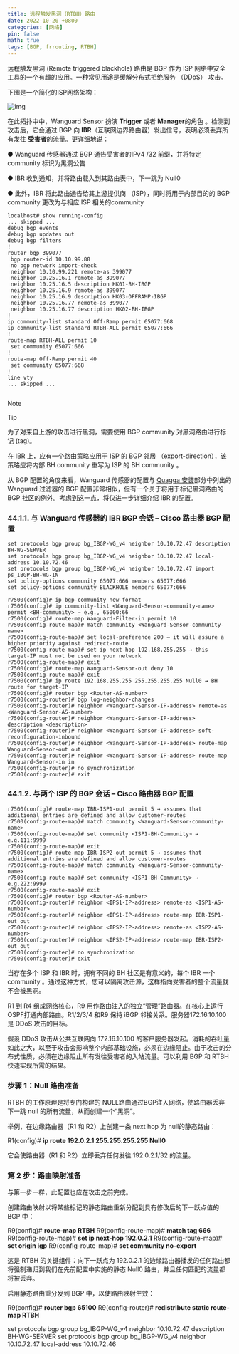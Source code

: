 ```yaml
---
title: 远程触发黑洞（RTBH）路由
date: 2022-10-20 +0800
categories: [网络]
pin: false
math: true
tags: [BGP, frrouting, RTBH] 
---
```


远程触发黑洞 (Remote triggered blackhole) 路由是 BGP 作为 ISP 网络中安全工具的一个有趣的应用。一种常见用途是缓解分布式拒绝服务 （DDoS） 攻击。

下图是一个简化的ISP网络架构：

![img](https://www.andrisoft.com/docs/wanguard/8.1/_images/diagram-ramping1.png)



在此拓扑中中，Wanguard Sensor 扮演 **Trigger** 或者 **Manager**的角色 。检测到攻击后，它会通过 BGP 向 **IBR**（互联网边界路由器）发出信号，表明必须丢弃所有发往 **受害者**的流量。更详细地说：

 ● Wanguard 传感器通过 BGP 通告受害者的IPv4 /32 前缀，并将特定 community 标识为黑洞公告

 ● IBR 收到通知，并将路由载入到其路由表中，下一跳为 Null0

 ● 此外，IBR 将此路由通告给其上游提供商 （ISP），同时将用于内部目的的 BGP community 更改为与相应 ISP 相关的community 

```
localhost# show running-config
... skipped ...
debug bgp events
debug bgp updates out
debug bgp filters
!
router bgp 399077
 bgp router-id 10.10.99.88
 no bgp network import-check
 neighbor 10.10.99.221 remote-as 399077
 neighbor 10.25.16.1 remote-as 399077
 neighbor 10.25.16.5 description HK01-BH-IBGP
 neighbor 10.25.16.9 remote-as 399077
 neighbor 10.25.16.9 description HK03-OFFRAMP-IBGP
 neighbor 10.25.16.77 remote-as 399077
 neighbor 10.25.16.77 description HK02-BH-IBGP
!
ip community-list standard Off-Ramp permit 65077:668
ip community-list standard RTBH-ALL permit 65077:666
!
route-map RTBH-ALL permit 10
 set community 65077:666
!
route-map Off-Ramp permit 40
 set community 65077:668
!
line vty
... skipped ...


```



> [!note]

> [!TIP]
>
> 


为了对来自上游的攻击进行黑洞，需要使用 BGP community 对黑洞路由进行标记 (tag)。

在 IBR 上，应有一个路由策略应用于 ISP 的 BGP 邻居 （export-direction），该策略应将内部 BH community 重写为 ISP 的 BH community 。

从 BGP 配置的角度来看，Wanguard 传感器的配置与 [Quagga 安装](https://www.andrisoft.com/docs/wanguard/8.1/Configuration__Components__BGP_Connector.html#quagga-frr-installation)部分中列出的 Wanguard 过滤器的 BGP 配置非常相似，但有一个关于将用于标记黑洞路由的 BGP 社区的例外。考虑到这一点，将仅进一步详细介绍 IBR 的配置。



### 44.1.1. 与 Wanguard 传感器的 IBR BGP 会话 – Cisco 路由器 BGP 配置

```
set protocols bgp group bg_IBGP-WG_v4 neighbor 10.10.72.47 description BH-WG-SERVER
set protocols bgp group bg_IBGP-WG_v4 neighbor 10.10.72.47 local-address 10.10.72.46
set protocols bgp group bg_IBGP-WG_v4 neighbor 10.10.72.47 import ps_IBGP-BH-WG-IN
set policy-options community 65077:666 members 65077:666
set policy-options community BLACKHOLE members 65077:666
```



```
r7500(config)# ip bgp-community new-format
r7500(config)# ip community-list <Wanguard-Sensor-community-name> permit <BH-community> → e.g., 65000:66
r7500(config)# route-map Wanguard-Filter-in permit 10
r7500(config-route-map)# match community <Wanguard-Sensor-community-name>
r7500(config-route-map)# set local-preference 200 → it will assure a higher priority against redirect-route
r7500(config-route-map)# set ip next-hop 192.168.255.255 → this target-IP must not be used on your network
r7500(config-route-map)# exit
r7500(config)# route-map Wanguard-Sensor-out deny 10
r7500(config-route-map)# exit
r7500(config)# ip route 192.168.255.255 255.255.255.255 Null0 → BH route for target-IP
r7500(config)# router bgp <Router-AS-number>
r7500(config-router)# bgp log-neighbor-changes
r7500(config-router)# neighbor <Wanguard-Sensor-IP-address> remote-as <Wanguard-Sensor-AS-number>
r7500(config-router)# neighbor <Wanguard-Sensor-IP-address> description <description>
r7500(config-router)# neighbor <Wanguard-Sensor-IP-address> soft-reconfiguration-inbound
r7500(config-router)# neighbor <Wanguard-Sensor-IP-address> route-map Wanguard-Sensor-out out
r7500(config-router)# neighbor <Wanguard-Sensor-IP-address> route-map Wanguard-Sensor-in in
r7500(config-router)# no synchronization
r7500(config-router)# exit
```

### 44.1.2. 与两个 ISP 的 BGP 会话 – Cisco 路由器 BGP 配置

```
r7500(config)# route-map IBR-ISP1-out permit 5 → assumes that additional entries are defined and allow customer-routes
r7500(config-route-map)# match community <Wanguard-Sensor-community-name>
r7500(config-route-map)# set community <ISP1-BH-Community> → e.g.111:9999
r7500(config-route-map)# exit
r7500(config)# route-map IBR-ISP2-out permit 5 → assumes that additional entries are defined and allow customer-routes
r7500(config-route-map)# match community <Wanguard-Sensor-community-name>
r7500(config-route-map)# set community <ISP1-BH-Community> → e.g.222:9999
r7500(config-route-map)# exit
r7500(config)# router bgp <Router-AS-number>
r7500(config-router)# neighbor <IPS1-IP-address> remote-as <ISP1-AS-number>
r7500(config-router)# neighbor <IPS1-IP-address> route-map IBR-ISP1-out out
r7500(config-router)# neighbor <IPS2-IP-address> remote-as <ISP2-AS-number>
r7500(config-router)# neighbor <IPS2-IP-address> route-map IBR-ISP2-out out
r7500(config-router)# no synchronization
r7500(config-router)# exit
```

当存在多个 ISP 和 IBR 时，拥有不同的 BH 社区是有意义的，每个 IBR 一个community 。通过这种方式，您可以隔离攻击源，这样指向受害者的整个流量就不会被黑洞。











R1 到 R4 组成网络核心，R9 用作路由注入的独立“管理”路由器。在核心上运行OSPF打通内部路由。R1/2/3/4 和R9 保持 iBGP 邻接关系。服务器172.16.10.100 是 DDoS 攻击的目标。

假设 DDoS 攻击从公共互联网向 172.16.10.100 的客户服务器发起。消耗的吞吐量如此之大，以至于攻击会影响整个内部基础设施，必须在边缘阻止。由于攻击的分布式性质，必须在边缘阻止所有发往受害者的入站流量。可以利用 BGP 和 RTBH 快速实现所需的结果。

### 步骤 1：Null 路由准备

RTBH 的工作原理是将专门构建的 NULL路由通过BGP注入网络，使路由器丢弃 下一跳 null 的所有流量，从而创建一个“黑洞”。

举例，在边缘路由器（R1 和 R2）上创建一条 next hop 为 null的静态路由：

R1(config)# **ip route 192.0.2.1 255.255.255.255 Null0**

它会使路由器（R1 和 R2）立即丢弃任何发往 192.0.2.1/32 的流量。

### 第 2 步：路由映射准备

与第一步一样，此配置也应在攻击之前完成。

创建路由映射以将某些标记的静态路由重新分配到具有修改后的下一跃点值的 BGP 中：

R9(config)# **route-map RTBH**
 R9(config-route-map)# **match tag 666**
 R9(config-route-map)# **set ip next-hop 192.0.2.1**
 R9(config-route-map)# **set origin igp**
 R9(config-route-map)# **set community no-export**



这是 RTBH 的关键组件：向下一跃点为 192.0.2.1 的边缘路由器播发的任何路由都将强制递归到我们在先前配置中实施的静态 Null0 路由，并且任何匹配的流量都将被丢弃。

启用静态路由重分发到 BGP 中，以使路由映射生效：

R9(config)# **router bgp 65100**
 R9(config-router)# **redistribute static route-map RTBH**

set protocols bgp group bg_IBGP-WG_v4 neighbor 10.10.72.47 description BH-WG-SERVER
set protocols bgp group bg_IBGP-WG_v4 neighbor 10.10.72.47 local-address 10.10.72.46
